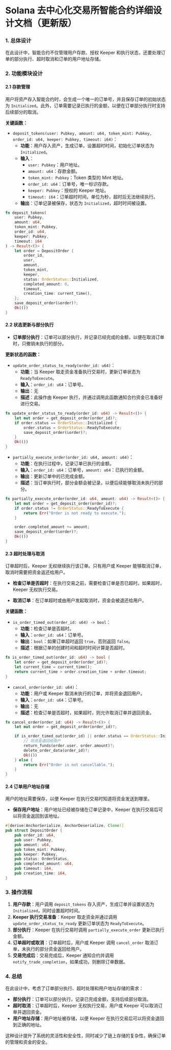 # **Solana 去中心化交易所智能合约详细设计文档（更新版）**

### **1. 总体设计**

在此设计中，智能合约不仅管理用户存款、授权 Keeper 和执行状态，还要处理订单的部分执行、超时取消和订单的用户地址存储。

### **2. 功能模块设计**

#### **2.1 存款管理**

用户将资产存入智能合约时，会生成一个唯一的订单号，并且保存订单的初始状态为 `Initialized`。此外，订单需要记录已执行的金额，以便在订单部分执行时支持后续部分的取消。

**关键函数：**

- `deposit_tokens(user: Pubkey, amount: u64, token_mint: Pubkey, order_id: u64, keeper: Pubkey, timeout: i64)`：
  - **功能**：用户存入资产，生成订单，设置超时时间，初始化订单状态为 `Initialized`。
  - **输入**：
    - `user: Pubkey`：用户地址。
    - `amount: u64`：存款金额。
    - `token_mint: Pubkey`：Token 类型的 Mint 地址。
    - `order_id: u64`：订单号，唯一标识存款。
    - `keeper: Pubkey`：授权的 Keeper 地址。
    - `timeout: i64`：订单超时时间，单位为秒，超时后无法继续执行。
  - **输出**：订单记录被保存，状态为 `Initialized`，超时时间被设置。

```rust
fn deposit_tokens(
    user: Pubkey,
    amount: u64,
    token_mint: Pubkey,
    order_id: u64,
    keeper: Pubkey,
    timeout: i64
) -> Result<()> {
    let order = DepositOrder {
        order_id,
        user,
        amount,
        token_mint,
        keeper,
        status: OrderStatus::Initialized,
        completed_amount: 0,
        timeout,
        creation_time: current_time(),
    };
    save_deposit_order(&order)?;
    Ok(())
}
```

#### **2.2 状态更新与部分执行**

- **订单部分执行**：订单可以部分执行，并记录已经完成的金额，以便在取消订单时，只撤销未执行的部分。

**更新状态的函数：**

- `update_order_status_to_ready(order_id: u64)`：
  - **功能**：当 Keeper 取走资金准备执行交易时，更新订单状态为 `ReadyToExecute`。
  - **输入**：`order_id: u64`：订单号。
  - **输出**：无
  - **描述**：此操作由 Keeper 执行，并通过调用此函数通知合约资金已准备好进行交易。

```rust
fn update_order_status_to_ready(order_id: u64) -> Result<()> {
    let mut order = get_deposit_order(order_id)?;
    if order.status == OrderStatus::Initialized {
        order.status = OrderStatus::ReadyToExecute;
        save_deposit_order(&order)?;
    }
    Ok(())
}
```

- `partially_execute_order(order_id: u64, amount: u64)`：
  - **功能**：在执行过程中，记录订单已执行的金额。
  - **输入**：`order_id: u64`：订单号，`amount: u64`：已执行的金额。
  - **输出**：更新订单中的已完成金额。
  - **描述**：当订单执行时，部分金额会被记录，以便后续能够取消未执行的部分。

```rust
fn partially_execute_order(order_id: u64, amount: u64) -> Result<()> {
    let mut order = get_deposit_order(order_id)?;
    if order.status != OrderStatus::ReadyToExecute {
        return Err("Order is not ready to execute.");
    }

    order.completed_amount += amount;
    save_deposit_order(&order)?;
    Ok(())
}
```

#### **2.3 超时处理与取消**

订单超时后，Keeper 无权继续执行该订单。只有用户或 Keeper 能够取消订单，取消时需要把资金返还给用户。

- **检查订单是否超时**：在执行交易之前，需要检查订单是否已超时。如果超时，Keeper 无权执行交易。

- **取消订单**：在订单超时或由用户发起取消时，资金会被退还给用户。

**关键函数：**

- `is_order_timed_out(order_id: u64) -> bool`：
  - **功能**：检查订单是否超时。
  - **输入**：`order_id: u64`：订单号。
  - **输出**：`bool`：如果订单超时返回 `true`，否则返回 `false`。
  - **描述**：根据订单的创建时间和超时时间计算是否超时。

```rust
fn is_order_timed_out(order_id: u64) -> bool {
    let order = get_deposit_order(order_id)?;
    let current_time = current_time();
    return current_time > order.creation_time + order.timeout;
}
```

- `cancel_order(order_id: u64)`：
  - **功能**：用户或 Keeper 取消未执行的订单，并将资金退回用户。
  - **输入**：`order_id: u64`：订单号。
  - **输出**：无
  - **描述**：检查订单是否超时，如果超时，则允许取消订单并退回资金。

```rust
fn cancel_order(order_id: u64) -> Result<()> {
    let mut order = get_deposit_order(order_id)?;

    if is_order_timed_out(order_id) || order.status == OrderStatus::Initialized {
        // 将资金退回给用户
        return_funds(order.user, order.amount)?;
        delete_order_data(order_id)?;
        Ok(())
    } else {
        return Err("Order is not cancellable.");
    }
}
```

#### **2.4 订单用户地址存储**

用户的地址需要保存，以便 Keeper 在执行交易时知道将资金发送到哪里。

- **保存用户地址**：用户地址已经被存储在订单记录中，Keeper 在执行交易后可以将资金返回到该地址。

```rust
#[derive(AnchorSerialize, AnchorDeserialize, Clone)]
pub struct DepositOrder {
    pub order_id: u64,
    pub user: Pubkey,
    pub amount: u64,
    pub token_mint: Pubkey,
    pub keeper: Pubkey,
    pub status: OrderStatus,
    pub completed_amount: u64,
    pub timeout: i64,
    pub creation_time: i64,
}
```

### **3. 操作流程**

1. **用户存款**：用户调用 `deposit_tokens` 存入资产，生成订单并设置状态为 `Initialized`，同时设置超时时间。
2. **Keeper 执行交易准备**：Keeper 取走资金并通过调用 `update_order_status_to_ready` 更新订单状态为 `ReadyToExecute`。
3. **部分执行**：Keeper 在执行交易时调用 `partially_execute_order` 更新已执行金额。
4. **订单超时或取消**：订单超时后，用户或 Keeper 调用 `cancel_order` 取消订单，未执行的部分资金返回给用户。
5. **交易完成后**：交易完成后，Keeper 通知合约并调用 `notify_trade_completion`，如果成功，则删除订单数据。

### **4. 总结**

在此设计中，考虑了订单部分执行、超时处理和用户地址存储的需求：

- **部分执行**：订单可以部分执行，记录已完成金额，支持后续部分取消。
- **超时取消**：订单超时后，Keeper 无权执行交易，用户或 Keeper 可以取消订单并退回资金。
- **用户地址存储**：用户地址被存储，以便 Keeper 在执行交易后可以将资金退回到正确的地址。

这种设计提升了系统的灵活性和安全性，同时减少了链上存储的复杂性，确保订单的管理和资金的安全。
